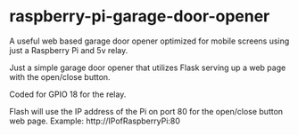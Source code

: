 # raspberry-pi-garage-door-opener
A useful web based garage door opener optimized for mobile screens using just a Raspberry Pi and 5v relay.

Just a simple garage door opener that utilizes Flask serving up a web page with the open/close button.

Coded for GPIO 18 for the relay.

Flash will use the IP address of the Pi on port 80 for the open/close button web page. Example: http://IPofRaspberryPi:80
